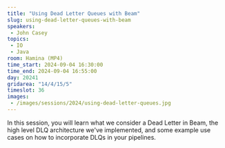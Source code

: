 ```yaml
---
title: "Using Dead Letter Queues with Beam"
slug: using-dead-letter-queues-with-beam
speakers:
 - John Casey
topics:
 - IO
 - Java
room: Hamina (MP4)
time_start: 2024-09-04 16:30:00
time_end: 2024-09-04 16:55:00
day: 20241
gridarea: "14/4/15/5"
timeslot: 36
images:
 - /images/sessions/2024/using-dead-letter-queues.jpg 
---
```


In this session, you will learn what we consider a Dead Letter in Beam, the high level DLQ architecture we've implemented, and some example use cases on how to incorporate DLQs in your pipelines.